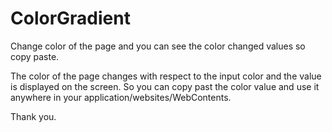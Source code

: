 # ColorGradient
Change color of the page and you can see the color changed values so copy paste.

The color of the page changes with respect to the input color and the value is displayed on the screen. So you can copy past the color value and use it anywhere in your application/websites/WebContents.


Thank you.
